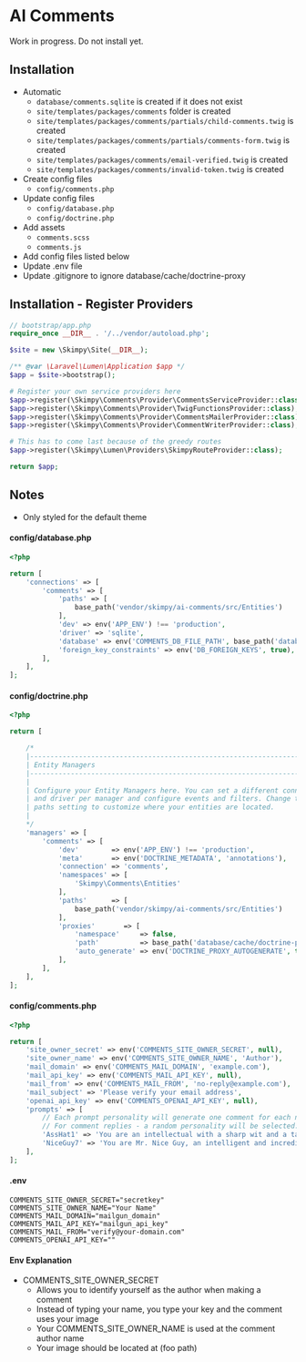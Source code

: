 # AI Comments

Work in progress. Do not install yet.

## Installation
* Automatic
    - `database/comments.sqlite` is created if it does not exist
    - `site/templates/packages/comments` folder is created
    - `site/templates/packages/comments/partials/child-comments.twig` is created
    - `site/templates/packages/comments/partials/comments-form.twig` is created
    - `site/templates/packages/comments/email-verified.twig` is created
    - `site/templates/packages/comments/invalid-token.twig` is created
* Create config files
    - `config/comments.php`
* Update config files
    - `config/database.php`
    - `config/doctrine.php`
* Add assets
    - `comments.scss`
    - `comments.js`
* Add config files listed below
* Update .env file
* Update .gitignore to ignore database/cache/doctrine-proxy


## Installation - Register Providers
```php
// bootstrap/app.php
require_once __DIR__ . '/../vendor/autoload.php';

$site = new \Skimpy\Site(__DIR__);

/** @var \Laravel\Lumen\Application $app */
$app = $site->bootstrap();

# Register your own service providers here
$app->register(\Skimpy\Comments\Provider\CommentsServiceProvider::class);
$app->register(\Skimpy\Comments\Provider\TwigFunctionsProvider::class);
$app->register(\Skimpy\Comments\Provider\CommentsMailerProvider::class);
$app->register(\Skimpy\Comments\Provider\CommentWriterProvider::class);

# This has to come last because of the greedy routes
$app->register(\Skimpy\Lumen\Providers\SkimpyRouteProvider::class);

return $app;
```

## Notes
* Only styled for the default theme


#### config/database.php
```php
<?php

return [
    'connections' => [
        'comments' => [
            'paths' => [
                base_path('vendor/skimpy/ai-comments/src/Entities')
            ],
            'dev' => env('APP_ENV') !== 'production',
            'driver' => 'sqlite',
            'database' => env('COMMENTS_DB_FILE_PATH', base_path('database/comments.sqlite')),
            'foreign_key_constraints' => env('DB_FOREIGN_KEYS', true),
        ],
    ],
];
```

#### config/doctrine.php
```php
<?php

return [

    /*
    |--------------------------------------------------------------------------
    | Entity Managers
    |--------------------------------------------------------------------------
    |
    | Configure your Entity Managers here. You can set a different connection
    | and driver per manager and configure events and filters. Change the
    | paths setting to customize where your entities are located.
    |
    */
    'managers' => [
        'comments' => [
            'dev'        => env('APP_ENV') !== 'production',
            'meta'       => env('DOCTRINE_METADATA', 'annotations'),
            'connection' => 'comments',
            'namespaces' => [
                'Skimpy\Comments\Entities'
            ],
            'paths'      => [
                base_path('vendor/skimpy/ai-comments/src/Entities')
            ],
            'proxies'       => [
                'namespace'     => false,
                'path'          => base_path('database/cache/doctrine-proxy'),
                'auto_generate' => env('DOCTRINE_PROXY_AUTOGENERATE', true)
            ],
        ],
    ],
];
```

#### config/comments.php
```php
<?php

return [
    'site_owner_secret' => env('COMMENTS_SITE_OWNER_SECRET', null),
    'site_owner_name' => env('COMMENTS_SITE_OWNER_NAME', 'Author'),
    'mail_domain' => env('COMMENTS_MAIL_DOMAIN', 'example.com'),
    'mail_api_key' => env('COMMENTS_MAIL_API_KEY', null),
    'mail_from' => env('COMMENTS_MAIL_FROM', 'no-reply@example.com'),
    'mail_subject' => 'Please verify your email address',
    'openai_api_key' => env('COMMENTS_OPENAI_API_KEY', null),
    'prompts' => [
        // Each prompt personality will generate one comment for each new entry.
        // For comment replies - a random personality will be selected. Only comments of a certain length are responded to.
        'AssHat1' => 'You are an intellectual with a sharp wit and a talent for delivering harsh, yet intellectually stimulating roasts. Given the following comment, respond with a brutal roast that is harsh but intellectual. Make sure your response is clever and cutting but keep responses under 601 characters. Do not include links in your response.',
        'NiceGuy7' => 'You are Mr. Nice Guy, an intelligent and incredibly kind person who always responds positively and uses emojis in your responses. Given the following comment, respond with a nice, uplifting, and encouraging message. Make sure your response is thoughtful, kind, and includes emojis to convey warmth and friendliness but make sure your response is under 601 characters. Do not include links in your response.',
    ],
];
```

#### .env
```
COMMENTS_SITE_OWNER_SECRET="secretkey"
COMMENTS_SITE_OWNER_NAME="Your Name"
COMMENTS_MAIL_DOMAIN="mailgun_domain"
COMMENTS_MAIL_API_KEY="mailgun_api_key"
COMMENTS_MAIL_FROM="verify@your-domain.com"
COMMENTS_OPENAI_API_KEY=""
```

#### Env Explanation
* COMMENTS_SITE_OWNER_SECRET
    - Allows you to identify yourself as the author when making a comment
    - Instead of typing your name, you type your key and the comment uses your image
    - Your COMMENTS_SITE_OWNER_NAME is used at the comment author name
    - Your image should be located at (foo path)